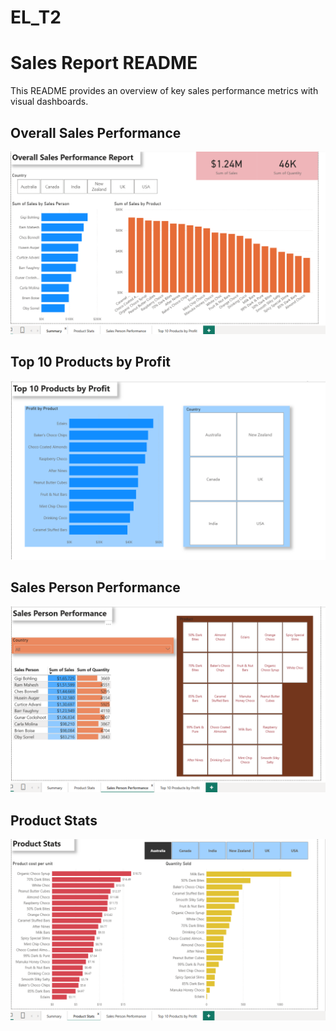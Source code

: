 # EL_T2
# Sales Report README

This README provides an overview of key sales performance metrics with visual dashboards.

## Overall Sales Performance
![image alt](https://github.com/m3124/EL_T2/blob/9dc141310aacfcdae9270ddfb0d7e84f56858401/Screenshot%202025-09-24%20193510.png)

## Top 10 Products by Profit
![image alt](https://github.com/m3124/EL_T2/blob/e7d1d00e736e504690810b3ad9aff8d6dc5338d0/Screenshot%202025-09-24%20193410.png)

## Sales Person Performance
![image alt](https://github.com/m3124/EL_T2/blob/be05cea7d7ed01129bfe3c497f4e5fa38cf0a88e/Screenshot%202025-09-24%20193428.png)

## Product Stats
![image alt](https://github.com/m3124/EL_T2/blob/0eaeab764566e560185924ab2c5e456ec90c2a1d/Screenshot%202025-09-24%20193447.png)
